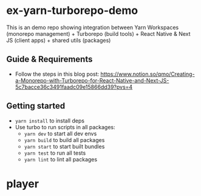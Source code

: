 # ex-yarn-turborepo-demo

This is an demo repo showing integration between Yarn Workspaces (monorepo management) + Turborepo (build tools) + React Native & Next JS (client apps) + shared utils (packages)

## Guide & Requirements
- Follow the steps in this blog post: https://www.notion.so/qmo/Creating-a-Monorepo-with-Turborepo-for-React-Native-and-Next-JS-5c7bacce36c3491faadc09e15866dd39?pvs=4

## Getting started
- `yarn install` to install deps
- Use turbo to run scripts in all packages:
  - `yarn dev` to start all dev envs
  - `yarn build` to build all packages
  - `yarn start` to start built bundles
  - `yarn test` to run all tests
  - `yarn lint` to lint all packages
# player
